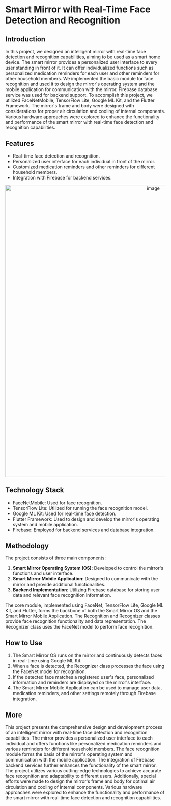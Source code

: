 # Smart Mirror with Real-Time Face Detection and Recognition

## Introduction

In this project, we designed an intelligent mirror with real-time face detection and recognition capabilities, aiming to be used as a smart home device. The smart mirror provides a personalized user interface to every user standing in front of it. It can offer individualized functions such as personalized medication reminders for each user and other reminders for other household members. We implemented the basic module for face recognition and used it to design the mirror's operating system and the mobile application for communication with the mirror. Firebase database service was used for backend support. To accomplish this project, we utilized FaceNetMobile, TensorFlow Lite, Google ML Kit, and the Flutter Framework. The mirror's frame and body were designed with considerations for proper air circulation and cooling of internal components. Various hardware approaches were explored to enhance the functionality and performance of the smart mirror with real-time face detection and recognition capabilities.

## Features

- Real-time face detection and recognition.
- Personalized user interface for each individual in front of the mirror.
- Customized medication reminders and other reminders for different household members.
- Integration with Firebase for backend services.

<p style="text-align: center;">
  <img width="914" alt="image" src="https://github.com/ELDERGARLIC/Smart-Mirror-with-Real-Time-Face-Detectio-and-Recognition/assets/52277462/8b36e74e-c7a0-458b-8552-d9346cb7ab9e" style="display: inline-block;">
</p>

## Technology Stack

- FaceNetMobile: Used for face recognition.
- TensorFlow Lite: Utilized for running the face recognition model.
- Google ML Kit: Used for real-time face detection.
- Flutter Framework: Used to design and develop the mirror's operating system and mobile application.
- Firebase: Employed for backend services and database integration.

## Methodology

The project consists of three main components:

1. **Smart Mirror Operating System (OS)**: Developed to control the mirror's functions and user interface.
2. **Smart Mirror Mobile Application**: Designed to communicate with the mirror and provide additional functionalities.
3. **Backend Implementation**: Utilizing Firebase database for storing user data and relevant face recognition information.

The core module, implemented using FaceNet, TensorFlow Lite, Google ML Kit, and Flutter, forms the backbone of both the Smart Mirror OS and the Smart Mirror Mobile Application. The Recognition and Recognizer classes provide face recognition functionality and data representation. The Recognizer class uses the FaceNet model to perform face recognition.

## How to Use

1. The Smart Mirror OS runs on the mirror and continuously detects faces in real-time using Google ML Kit.
2. When a face is detected, the Recognizer class processes the face using the FaceNet model for recognition.
3. If the detected face matches a registered user's face, personalized information and reminders are displayed on the mirror's interface.
4. The Smart Mirror Mobile Application can be used to manage user data, medication reminders, and other settings remotely through Firebase integration.

## More

This project presents the comprehensive design and development process of an intelligent mirror with real-time face detection and recognition capabilities. The mirror provides a personalized user interface to each individual and offers functions like personalized medication reminders and various reminders for different household members. The face recognition module forms the basis of the mirror's operating system and communication with the mobile application. The integration of Firebase backend services further enhances the functionality of the smart mirror. The project utilizes various cutting-edge technologies to achieve accurate face recognition and adaptability to different users. Additionally, special efforts were made to design the mirror's frame and body for optimal air circulation and cooling of internal components. Various hardware approaches were explored to enhance the functionality and performance of the smart mirror with real-time face detection and recognition capabilities.

